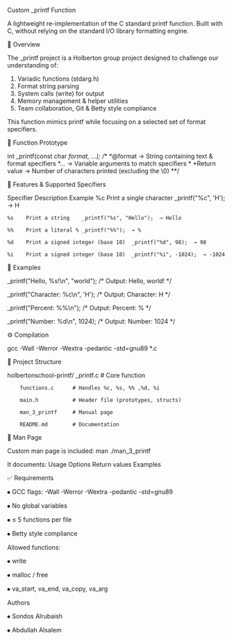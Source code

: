 Custom _printf Function


A lightweight re-implementation of the C standard printf function.
Built with C, without relying on the standard I/O library formatting engine.

📖 Overview

The _printf project is a Holberton group project designed to challenge our understanding of:

1.	Variadic functions (stdarg.h)
2.	Format string parsing
3.	System calls (write) for output
4.	Memory management & helper utilities
5.	Team collaboration, Git & Betty style compliance

This function mimics printf while focusing on a selected set of format specifiers.

🔧 Function Prototype

int _printf(const char *format, ...);
/**
  *@format → String containing text & format specifiers
  *... → Variable arguments to match specifiers
  *
  *Return value → Number of characters printed (excluding the \0)
**/

🎯 Features & Supported Specifiers

Specifier	Description	Example
    %c	  Print a single character	_printf("%c", 'H');  → H

    %s	  Print a string	_printf("%s", "Hello");  → Hello

    %%	  Print a literal %	_printf("%%");  → %

    %d	  Print a signed integer (base 10)	_printf("%d", 98);  → 98

    %i	  Print a signed integer (base 10)	_printf("%i", -1024);  → -1024


🚀 Examples

_printf("Hello, %s!\n", "world");   /* Output: Hello, world! */


_printf("Character: %c\n", 'H');    /* Output: Character: H */


_printf("Percent: %%\n");           /* Output: Percent: % */


_printf("Number: %d\n", 1024);      /* Output: Number: 1024 */


⚙️ Compilation

gcc -Wall -Werror -Wextra -pedantic -std=gnu89 *.c


📂 Project Structure

holbertonschool-printf/
        _printf.c        # Core function
        
        functions.c      # Handles %c, %s, %% ,%d, %i
        
        main.h           # Header file (prototypes, structs)
        
        man_3_printf     # Manual page
        
        README.md        # Documentation

📜 Man Page

Custom man page is included:
man ./man_3_printf

It documents:
Usage
Options
Return values
Examples

✅ Requirements

⦁	GCC flags: -Wall -Werror -Wextra -pedantic -std=gnu89

⦁	No global variables

⦁	≤ 5 functions per file

⦁	Betty style compliance

Allowed functions:

⦁	write

⦁	malloc / free

⦁	va_start, va_end, va_copy, va_arg



Authors

⦁	Sondos Alrubaish

⦁	Abdullah Alsalem
